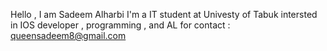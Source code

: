 Hello , I am Sadeem Alharbi 
I'm a IT student at Univesty of Tabuk 
intersted in IOS developer , programming ,  and AL 
for contact : queensadeem8@gmail.com 
